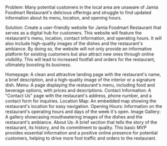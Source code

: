 Problem:
Many potential customers in the local area are unaware of Jamia Foodmart Restaurant's delicious offerings and struggle to find updated information about its menu, location, and opening hours.

Solution:
Create a user-friendly website for Jamia Foodmart Restaurant that serves as a digital hub for customers. This website will feature the restaurant's menu, location, contact information, and operating hours. It will also include high-quality images of the dishes and the restaurant's ambiance. By doing so, the website will not only provide an informative platform for existing customers but also attract new ones through online visibility. This will lead to increased footfall and orders for the restaurant, ultimately boosting its business.

Homepage: A clean and attractive landing page with the restaurant's name, a brief description, and a high-quality image of the interior or a signature dish.
Menu: A page displaying the restaurant's menu, including food and beverage options, with prices and descriptions.
Contact Information: A "Contact Us" page with the restaurant's address, phone number, and a contact form for inquiries.
Location Map: An embedded map showing the restaurant's location for easy navigation.
Opening Hours: Information on the restaurant's operating hours and days of the week it's open.
Image Gallery: A gallery showcasing mouthwatering images of the dishes and the restaurant's ambiance.
About Us: A brief section that tells the story of the restaurant, its history, and its commitment to quality.
This basic MVP provides essential information and a positive online presence for potential customers, helping to drive more foot traffic and orders to the restaurant.